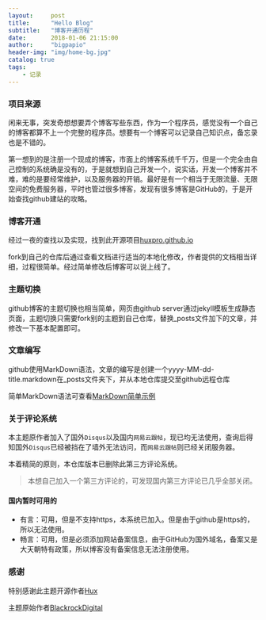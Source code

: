 ```yaml
---
layout:     post
title:      "Hello Blog"
subtitle:   "博客开通历程"
date:       2018-01-06 21:15:00
author:     "bigpapio"
header-img: "img/home-bg.jpg"
catalog: true
tags:
    - 记录
---
```


### 项目来源
闲来无事，突发奇想想要弄个博客写些东西，作为一个程序员，感觉没有一个自己的博客都算不上一个完整的程序员。想要有一个博客可以记录自己知识点，备忘录也是不错的。

第一想到的是注册一个现成的博客，市面上的博客系统千千万，但是一个完全由自己控制的系统确是没有的，于是就想到自己开发一个，说实话，开发一个博客并不难，难的是要经常维护，以及服务器的开销。最好是有一个相当于无限流量、无限空间的免费服务器，平时也管过很多博客，发现有很多博客是GitHub的，于是开始查找github建站的攻略。

### 博客开通
经过一夜的查找以及实现，找到此开源项目[huxpro.github.io](https://github.com/Huxpro/huxpro.github.io)

fork到自己的仓库后通过查看文档进行适当的本地化修改，作者提供的文档相当详细，过程很简单。经过简单修改后博客可以说上线了。

### 主题切换
github博客的主题切换也相当简单，网页由github server通过jekyll模板生成静态页面，主题切换只需要fork别的主题到自己仓库，替换_posts文件加下的文章，并修改一下基本配置即可。

### 文章编写
github使用MarkDown语法，文章的编写是创建一个yyyy-MM-dd-title.markdown在_posts文件夹下，并从本地仓库提交至github远程仓库

简单MarkDown语法可查看[MarkDown简单示例](https://papio0112.github.io/2018/01/07/markdown%E8%AF%AD%E6%B3%95%E7%AE%80%E4%BB%8B/)

### 关于评论系统
本主题原作者加入了国外`Disqus`以及国内`网易云跟帖`，现已均无法使用，查询后得知国外`Disqus`已经被挡在了墙外无法访问，而`网易云跟帖`则已经关闭服务器。

本着精简的原则，本仓库版本已删除此第三方评论系统。

>本想自己加入一个第三方评论的，可发现国内第三方评论已几乎全部关闭。

#### 国内暂时可用的

- 有言：可用，但是不支持https，本系统已加入。但是由于github是https的，所以无法使用。
- 畅言：可用，但是必须添加网站备案信息，由于GitHub为国外域名，备案又是大天朝特有政策，所以博客没有备案信息无法注册使用。

### 感谢
特别感谢此主题开源作者[Hux](https://github.com/Huxpro)

主题原始作者[BlackrockDigital](https://github.com/BlackrockDigital)